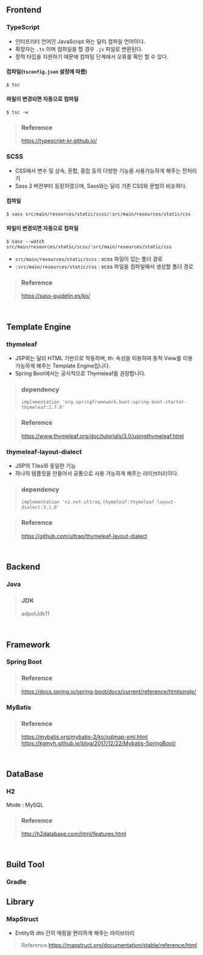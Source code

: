 
## Frontend

### TypeScript
- 인터프리터 언어인 JavaScript 와는 달리 컴파일 언어이다.
- 확장자는 ```.ts``` 이며 컴파일을 할 경우 ```.js``` 파일로 변환된다.
- 정적 타입을 지원하기 때문에 컴파일 단계에서 오류를 확인 할 수 있다.
#### 컴파일(```tsconfig.json``` 설정에 따름)
```shell
$ tsc
```
#### 파일이 변경되면 자동으로 컴파일
```shell
$ tsc -w
```
> ### Reference
> https://typescript-kr.github.io/

### SCSS
- CSS에서 변수 및 상속, 혼합, 중첩 등의 다양한 기능을 사용가능하게 해주는 전처리기
- Sass 3 버전부터 등장하였으며, Sass와는 달리 기존 CSS와 문법이 비슷하다.
#### 컴파일
```shell
$ sass src/main/resources/static/scss/:src/main/resources/static/css
```
#### 파일이 변경되면 자동으로 컴파일
```shell
$ sass --watch src/main/resources/static/scss/:src/main/resources/static/css
```
- ```src/main/resources/static/scss``` : scss 파일이 있는 폴더 경로
- ```:src/main/resources/static/css``` : scss 파일을 컴파일해서 생성할 폴더 경로
> ### Reference
> https://sass-guidelin.es/ko/

<br>

## Template Engine

### thymeleaf
- JSP와는 달리 HTML 기반으로 작동하며, th: 속성을 이용하여 동적 View를 이용 가능하게 해주는 Template Engine입니다.
- Spring Boot에서는 공식적으로 Thymeleaf를 권장합니다.
> ### dependency<br>
> ``` implementation 'org.springframework.boot:spring-boot-starter-thymeleaf:2.7.0' ```

> ### Reference
> https://www.thymeleaf.org/doc/tutorials/3.0/usingthymeleaf.html

### thymeleaf-layout-dialect
- JSP의 Tiles와 동일한 기능
- 하나의 템플릿을 만들어서 공통으로 사용 가능하게 해주는 라이브러리이다.
> ### dependency<br>
> ``` implementation 'nz.net.ultraq.thymeleaf:thymeleaf-layout-dialect:3.1.0' ```

> ### Reference
> https://github.com/ultraq/thymeleaf-layout-dialect

<br>

## Backend

### Java
> ### JDK
> adpotJdk11


<br>

## Framework

### Spring Boot

> ### Reference
> https://docs.spring.io/spring-boot/docs/current/reference/htmlsingle/

### MyBatis

> ### Reference
> https://mybatis.org/mybatis-3/ko/sqlmap-xml.html
> https://kgmyh.github.io/blog/2017/12/22/Mybatis-SpringBoot/

<br>

## DataBase

### H2
Mode : MySQL

> ### Reference
> http://h2database.com/html/features.html

<br>

## Build Tool

### Gradle

## Library

### MapStruct

- Entity와 dto 간의 매핑을 편리하게 해주는 라이브러리

> Reference
> https://mapstruct.org/documentation/stable/reference/html